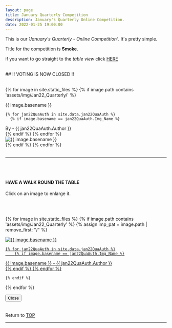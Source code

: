 ```yaml
---
layout: page
title: January Quarterly Competition
description: January's Quarterly Online Competition.
date: 2022-01-25 19:00:00
---
```



This is our _'January's Quarterly - Online Competition'_. It's pretty simple. <!-- Please look through all of the images below please, and then place your vote - <a target="_blank" href="https://surveyhero.com/c/jfqadamp">VOTE HERE</a>  -->


<p>Title for the competition is <strong>Smoke</strong>. </p> 

if you want to go straight to the *table view* click  <a href="#tableView">HERE</a>

<br>
## !! VOTING IS NOW CLOSED !!
<br>

<br>

<!-- This loops through all the images in specified folder -->
{% for image in site.static_files %}
    {% if image.path contains 'assets/img/Jan22_Quarterly/' %}
<div class="Number">{{ image.basename }}</div>

<!-- This runs and checks if there is a matching author in the file -->
    {% for jan22QuaAuth in site.data.jan22QuaAuth %}
      {% if image.basename == jan22QuaAuth.Img_Name %}
<div class="subName">By - {{ jan22QuaAuth.Author }}</div>
      {% endif %}
    {% endfor %}


<div>
    <img class="col three Comp_Img" src="{{ site.baseurl }}{{ image.path }}" alt="{{ image.basename }}">
</div>
    {% endif %}
{% endfor %}



<br>
<br>

<hr id="tableView">

<br>
<br>

<div class="col three caption">
    <h4>HAVE A WALK ROUND THE TABLE </h4>
    <p>Click on an image to enlarge it.</p>    
</div>

<br>
<br>


<!-- MASONARY GRID -->
<div class="full-width">
	<div class="grid">

{% for image in site.static_files %}
    {% if image.path contains 'assets/img/Jan22_Quarterly' %}
        {% assign imp_pat = image.path | remove_first: "/" %}
<div class="grid__item" data-size="1280x1280">  
    <a href="{{ site.baseurl }}{{ image.path }}" class="img-wrap" alt="{{ image.basename }}">
        <img src="{{ site.baseurl }}{{ image.path }}" alt="{{ image.basename }}" />

    {% for jan22QuaAuth in site.data.jan22QuaAuth %}
        {% if image.basename == jan22QuaAuth.Img_Name %}
<div class="description description--grid">{{ image.basename }} - {{ jan22QuaAuth.Author }}</div>
        {% endif %}
    {% endfor %}

</a>
</div>

    {% endif %}
{% endfor %}
	</div>

<!-- /grid -->
<div class="preview">
	<button class="action action--close"><i class="fa fa-times"></i><span class="text-hidden">Close</span></button>
	<div class="description description--preview"></div>
</div>
</div>
<!-- MASONARY GRID END -->

<br>
<br>

<div class="col three caption">
    Return to <a href="#top">TOP</a>
</div>

<hr>





